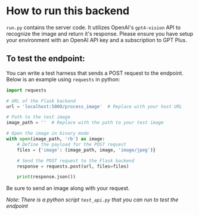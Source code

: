 # How to run this backend
`run.py` contains the server code. It utilizes OpenAI's `gpt4-vision` API to recognize the image and return it's response.
Please ensure you have setup your environment with an OpenAI API key and a subscription to GPT Plus.

## To test the endpoint:
You can write a test harness that sends a POST request to the endpoint. Below is an example using `requests` in python:
```python
import requests

# URL of the Flask backend
url = 'localhost:5000/process_image'  # Replace with your host URL

# Path to the test image
image_path = ''  # Replace with the path to your test image

# Open the image in binary mode
with open(image_path, 'rb') as image:
    # Define the payload for the POST request
    files = {'image': (image_path, image, 'image/jpeg')}

    # Send the POST request to the Flask backend
    response = requests.post(url, files=files)

    print(response.json())
```

Be sure to send an image along with your request.

*Note: There is a python script `test_api.py` that you can run to test the endpoint*


